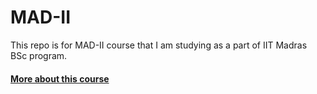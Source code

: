 # MAD-II
This repo is for MAD-II course that I am studying as a part of IIT Madras BSc program. 
#### [More about this course](https://onlinedegree.iitm.ac.in/course_pages/BSCCS2006.html)
